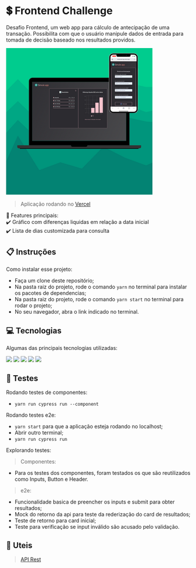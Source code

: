 # :heavy_dollar_sign: Frontend Challenge

Desafio Frontend, um web app para cálculo de antecipação de uma transação. Possibilita com que o usuário manipule dados de entrada para tomada de decisão baseado nos resultados providos.

<img src="./src/assets/app-design.png" />

> Aplicação rodando no [Vercel](https://simule-bay.vercel.app/)


💭 Features principais:\
:heavy_check_mark: Gráfico com diferenças liquidas em relação a data inicial\
:heavy_check_mark: Lista de dias customizada para consulta


## 📋 Instruções

Como instalar esse projeto:

- Faça um clone deste repositório;
- Na pasta raiz do projeto, rode o comando `yarn` no terminal para instalar os pacotes de dependencias;
- Na pasta raiz do projeto, rode o comando `yarn start` no terminal para rodar o projeto;
- No seu navegador, abra o link indicado no terminal.


## 💻 Tecnologias

Algumas das principais tecnologias utilizadas:

  <img src="https://img.shields.io/badge/React-20232A?style=for-the-badge&logo=react&logoColor=61DAFB" /> <img src="https://img.shields.io/badge/Cypress-17202C?style=for-the-badge&logo=cypress&logoColor=white" /> <img src="https://img.shields.io/badge/styled--components-DB7093?style=for-the-badge&logo=styled-components&logoColor=white" /> <img src="https://img.shields.io/badge/JavaScript-323330?style=for-the-badge&logo=javascript&logoColor=F7DF1E" /> <img src="https://img.shields.io/badge/HTML5-E34F26?style=for-the-badge&logo=html5&logoColor=white" />
  


## :checkered_flag: Testes

Rodando testes de componentes:

- `yarn run cypress run --component`

Rodando testes e2e:

- `yarn start` para que a aplicação esteja rodando no localhost;
- Abrir outro terminal;
- `yarn run cypress run`

Explorando testes:
  
 > Componentes:

  - Para os testes dos componentes, foram testados os que são reutilizados como Inputs, Button e Header.
  
 > e2e:

  - Funcionalidade basica de preencher os inputs e submit para obter resultados;
  - Mock do retorno da api para teste da rederização do card de resultados;
  - Teste de retorno para card inicial;
  - Teste para verificação se input inválido são acusado pelo validação.


## 🔗 Uteis

> [API Rest](https://frontend-challenge-7bu3nxh76a-uc.a.run.app)
